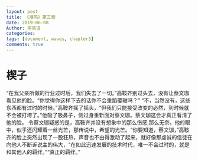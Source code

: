 ```yaml
---
layout: post
title: 《潮鸣》第三卷
date: 2019-06-08
Author: 李笑语
categories: 
tags: [document, waves, chapter3]
comments: true
---
```


# 楔子


​	   “在我父亲所做的行业过时后，我们失去了一切。”高鞍齐别过头去，没有让蔡文珈看见他的脸。
​    “你觉得你这样下去的话你不会重蹈覆辙吗？”
​    “不，当然没有，这些东西都有过时的时候。”高鞍齐摇了摇头，“但我们只能接受改变的必然，到时候就不会被打垮了。”
​    他吸了吸鼻子，侧过身重新面对蔡文珈。蔡文珈这会才真正看清了他的脸。
​    令蔡文珈疑惑的是，高鞍齐并没有想象中的那么伤感,那么无奈。他的眼中，似乎还闪耀着一丝光芒，那传说中，希望的光芒。
​    “你要知道，蔡文珈，”高鞍齐的脸上突然出现了一股狂热，声音也不由得激动了起来，就好像那虔诚的信徒在向他人不断诉说主的伟大，“在如此迅速发展的技术时代，唯一不会过时的，就是和其他人的羁绊。”
​    “真正的羁绊。”
